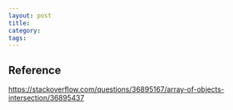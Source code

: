 ```yaml
---
layout: post
title:
category:
tags:
---
```


## Reference
https://stackoverflow.com/questions/36895167/array-of-objects-intersection/36895437
